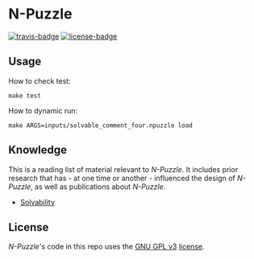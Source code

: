 # N-Puzzle

[![travis-badge][]][travis] [![license-badge][]][license]

[travis-badge]: https://travis-ci.org/lecorref/Taquin.svg?branch=master&style=flat-square
[travis]: https://travis-ci.org/lecorref/Taquin
[license-badge]: https://img.shields.io/badge/license-GPL_3-green.svg?style=flat-square

## Usage
How to check test:
```shell
make test
```

How to dynamic run:
```shell
make ARGS=inputs/solvable_comment_four.npuzzle load
```

## Knowledge
This is a reading list of material relevant to *N-Puzzle*. It includes prior research that has - at one time or another - influenced the design of *N-Puzzle*, as well as publications about *N-Puzzle*.
* [Solvability](http://www.cs.bham.ac.uk/~mdr/teaching/modules04/java2/TilesSolvability.html)

## License
*N-Puzzle*'s code in this repo uses the [GNU GPL v3](http://www.gnu.org/licenses/gpl-3.0.html) [license][license].

[license]: LICENSE
